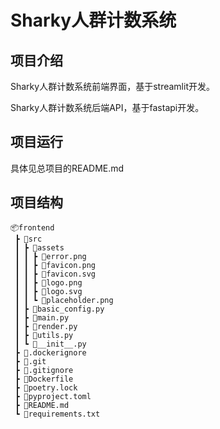 # Sharky人群计数系统

## 项目介绍

Sharky人群计数系统前端界面，基于streamlit开发。

Sharky人群计数系统后端API，基于fastapi开发。

## 项目运行

具体见总项目的README.md

## 项目结构

```text
📦frontend
 ┣ 📂src
 ┃ ┣ 📂assets
 ┃ ┃ ┣ 📜error.png
 ┃ ┃ ┣ 📜favicon.png
 ┃ ┃ ┣ 📜favicon.svg
 ┃ ┃ ┣ 📜logo.png
 ┃ ┃ ┣ 📜logo.svg
 ┃ ┃ ┗ 📜placeholder.png
 ┃ ┣ 📜basic_config.py
 ┃ ┣ 📜main.py
 ┃ ┣ 📜render.py
 ┃ ┣ 📜utils.py
 ┃ ┗ 📜__init__.py
 ┣ 📜.dockerignore
 ┣ 📜.git
 ┣ 📜.gitignore
 ┣ 📜Dockerfile
 ┣ 📜poetry.lock
 ┣ 📜pyproject.toml
 ┣ 📜README.md
 ┗ 📜requirements.txt
```
